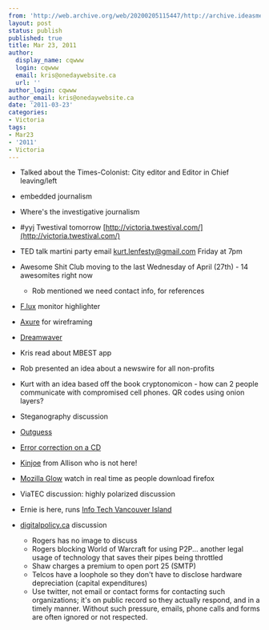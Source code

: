 ```yaml
---
from: 'http://web.archive.org/web/20200205115447/http://archive.ideasmeetings.org/wiki/Mar23,2011'
layout: post
status: publish
published: true
title: Mar 23, 2011
author:
  display_name: cqwww
  login: cqwww
  email: kris@onedaywebsite.ca
  url: ''
author_login: cqwww
author_email: kris@onedaywebsite.ca
date: '2011-03-23'
categories:
- Victoria
tags:
- Mar23
- '2011'
- Victoria
---
```


* Talked about the Times-Colonist: City editor and Editor in Chief leaving/left
* embedded journalism
* Where's the investigative journalism

* #yyj Twestival tomorrow [http://victoria.twestival.com/](http://victoria.twestival.com/)
* TED talk martini party email kurt.lenfesty@gmail.com Friday at 7pm
* Awesome Shit Club moving to the last Wednesday of April (27th) - 14 awesomites right now 
    * Rob mentioned we need contact info, for references

* [F.lux](http://stereopsis.com/flux/) monitor highlighter
* [Axure](http://www.axure.com/) for wireframing
* [Dreamwaver](http://www.adobe.com/products/dreamweaver/)

* Kris read about MBEST app

* Rob presented an idea about a newswire for all non-profits
* Kurt with an idea based off the book cryptonomicon - how can 2 people communicate with compromised cell phones. QR codes using onion layers?

* Steganography discussion 
* [Outguess](http://www.outguess.org/download.php)
* [Error correction on a CD](http://en.wikipedia.org/wiki/Reed%E2%80%93Solomon_error_correction#Applications)

* [Kinjoe](https://www.kinjoe.com/) from Allison who is not here!
* [Mozilla Glow](http://glow.mozilla.org/) watch in real time as people download firefox

* ViaTEC discussion: highly polarized discussion

* Ernie is here, runs [Info Tech Vancouver Island](http://infotechvi.com/)

* [digitalpolicy.ca](http://www.digitalpolicy.ca/) discussion 
    * Rogers has no image to discuss
    * Rogers blocking World of Warcraft for using P2P... another legal usage of technology that saves their pipes being throttled
    * Shaw charges a premium to open port 25 (SMTP)
    * Telcos have a loophole so they don't have to disclose hardware depreciation (capital expenditures)
    * Use twitter, not email or contact forms for contacting such organizations; it's on public record so they actually respond, and in a timely manner. Without such pressure, emails, phone calls and forms are often ignored or not respected.

